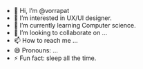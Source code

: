 - 👋 Hi, I’m @vorrapat
- 👀 I’m interested in UX/UI designer.
- 🌱 I’m currently learning Computer science.
- 💞️ I’m looking to collaborate on ...
- 📫 How to reach me ...
- 😄 Pronouns: ...
- ⚡ Fun fact: sleep all the time.

<!---
vorrapat/vorrapat is a ✨ special ✨ repository because its `README.md` (this file) appears on your GitHub profile.
You can click the Preview link to take a look at your changes.
--->
